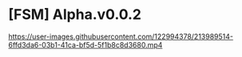 # [FSM] Alpha.v0.0.2




https://user-images.githubusercontent.com/122994378/213989514-6ffd3da6-03b1-41ca-bf5d-5f1b8c8d3680.mp4

